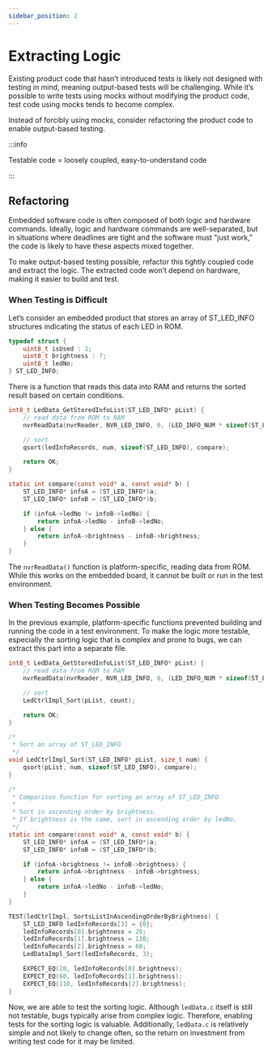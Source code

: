 ```yaml
---
sidebar_position: 2
---
```


# Extracting Logic

Existing product code that hasn’t introduced tests is likely not designed with testing in mind, meaning output-based tests will be challenging. While it’s possible to write tests using mocks without modifying the product code, test code using mocks tends to become complex.

Instead of forcibly using mocks, consider refactoring the product code to enable output-based testing.

:::info

Testable code = loosely coupled, easy-to-understand code

:::

## Refactoring

Embedded software code is often composed of both logic and hardware commands. Ideally, logic and hardware commands are well-separated, but in situations where deadlines are tight and the software must "just work," the code is likely to have these aspects mixed together.

To make output-based testing possible, refactor this tightly coupled code and extract the logic. The extracted code won’t depend on hardware, making it easier to build and test.

### When Testing is Difficult

Let’s consider an embedded product that stores an array of ST_LED_INFO structures indicating the status of each LED in ROM.

```c
typedef struct {
    uint8_t isUsed : 1;
    uint8_t brightness : 7;
    uint8_t ledNo;
} ST_LED_INFO;
```

There is a function that reads this data into RAM and returns the sorted result based on certain conditions.

```c title="ledData.c(Product Code)"
int8_t LedData_GetStoredInfoList(ST_LED_INFO* pList) {
    // read data from ROM to RAM
    nvrReadData(nvrReader, NVR_LED_INFO, 0, (LED_INFO_NUM * sizeof(ST_LED_INFO)), (void*)&ledInfoRecords[0]);

    // sort
    qsort(ledInfoRecords, num, sizeof(ST_LED_INFO), compare);

    return OK;
}

static int compare(const void* a, const void* b) {
    ST_LED_INFO* infoA = (ST_LED_INFO*)a;
    ST_LED_INFO* infoB = (ST_LED_INFO*)b;

    if (infoA->ledNo != infoB->ledNo) {
        return infoA->ledNo - infoB->ledNo;
    } else {
        return infoA->brightness - infoB->brightness;
    }
}
```

The `nvrReadData()` function is platform-specific, reading data from ROM. While this works on the embedded board, it cannot be built or run in the test environment.

### When Testing Becomes Possible

In the previous example, platform-specific functions prevented building and running the code in a test environment. To make the logic more testable, especially the sorting logic that is complex and prone to bugs, we can extract this part into a separate file.

```c title="ledData.c(separate sort part to other file)"
int8_t LedData_GetStoredInfoList(ST_LED_INFO* pList) {
    // read data from ROM to RAM
    nvrReadData(nvrReader, NVR_LED_INFO, 0, (LED_INFO_NUM * sizeof(ST_LED_INFO)), (void*)&ledInfoRecords[0]);

    // sort
    LedCtrlImpl_Sort(pList, count);

    return OK;
}
```

```c title="Refactored Product code(pure function) ledDataImpl.c"
/*
 * Sort an array of ST_LED_INFO
 */
void LedCtrlImpl_Sort(ST_LED_INFO* pList, size_t num) {
    qsort(pList, num, sizeof(ST_LED_INFO), compare);
}

/*
 * Comparison function for sorting an array of ST_LED_INFO
 *
 * Sort in ascending order by brightness.
 * If brightness is the same, sort in ascending order by ledNo.
 */
static int compare(const void* a, const void* b) {
    ST_LED_INFO* infoA = (ST_LED_INFO*)a;
    ST_LED_INFO* infoB = (ST_LED_INFO*)b;

    if (infoA->brightness != infoB->brightness) {
        return infoA->brightness - infoB->brightness;
    } else {
        return infoA->ledNo - infoB->ledNo;
    }
}
```

```c title="Test Code testLedDataImpl.cpp"
TEST(ledCtrlImpl, SortsListInAscendingOrderByBrightness) {
    ST_LED_INFO ledInfoRecords[3] = {0};
    ledInfoRecords[0].brightness = 20;
    ledInfoRecords[1].brightness = 110;
    ledInfoRecords[2].brightness = 60;
    LedDataImpl_Sort(ledInfoRecords, 3);

    EXPECT_EQ(20, ledInfoRecords[0].brightness);
    EXPECT_EQ(60, ledInfoRecords[1].brightness);
    EXPECT_EQ(110, ledInfoRecords[2].brightness);
}
```

Now, we are able to test the sorting logic. Although `ledData.c` itself is still not testable, bugs typically arise from complex logic. Therefore, enabling tests for the sorting logic is valuable. Additionally, `ledData.c` is relatively simple and not likely to change often, so the return on investment from writing test code for it may be limited.
